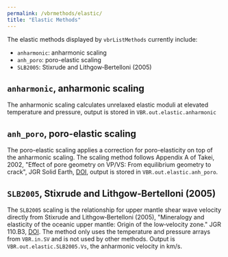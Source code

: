 ```yaml
---
permalink: /vbrmethods/elastic/
title: "Elastic Methods"
---
```


The elastic methods displayed by `vbrListMethods` currently include:

* `anharmonic`: anharmonic scaling
* `anh_poro`: poro-elastic scaling
* `SLB2005`: Stixrude and Lithgow‐Bertelloni (2005)

## `anharmonic`, anharmonic scaling

The anharmonic scaling calculates unrelaxed elastic moduli at elevated temperature and pressure, output is stored in `VBR.out.elastic.anharmonic`

## `anh_poro`, poro-elastic scaling

The poro-elastic scaling applies a correction for poro-elasticity on top of the anharmonic scaling. The scaling method follows Appendix A of Takei, 2002, "Effect of pore geometry on VP/VS: From equilibrium geometry to crack", JGR Solid Earth, [DOI](https://doi.org/10.1029/2001JB000522), output is stored in `VBR.out.elastic.anh_poro`.

## `SLB2005`, Stixrude and Lithgow‐Bertelloni (2005)

The `SLB2005` scaling is the relationship for upper mantle shear wave velocity directly from Stixrude and Lithgow‐Bertelloni (2005), "Mineralogy and elasticity of the oceanic upper mantle: Origin of the low‐velocity zone." JGR 110.B3, [DOI](https://doi.org/10.1029/2004JB002965). The method only uses the temperature and pressure arrays from `VBR.in.SV` and is not used by other methods. Output is `VBR.out.elastic.SLB2005.Vs`, the anharmonic velocity in km/s.
